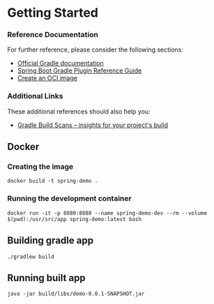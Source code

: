 # Getting Started

### Reference Documentation
For further reference, please consider the following sections:

* [Official Gradle documentation](https://docs.gradle.org)
* [Spring Boot Gradle Plugin Reference Guide](https://docs.spring.io/spring-boot/docs/2.6.4/gradle-plugin/reference/html/)
* [Create an OCI image](https://docs.spring.io/spring-boot/docs/2.6.4/gradle-plugin/reference/html/#build-image)

### Additional Links
These additional references should also help you:

* [Gradle Build Scans – insights for your project's build](https://scans.gradle.com#gradle)

## Docker 
### Creating the image
```
docker build -t spring-demo .
```

### Running the development container
```
docker run -it -p 8080:8080 --name spring-demo-dev --rm --volume $(pwd):/usr/src/app spring-demo:latest bash
```

## Building gradle app
```
./gradlew build
```

## Running built app
```
java -jar build/libs/demo-0.0.1-SNAPSHOT.jar 
```
